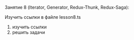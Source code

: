 Занятие 8 (Iterator, Generator, Redux-Thunk, Redux-Saga):

Изучить ссылки в файле lesson8.ts

1) изучить ссылки
2) решить задачи